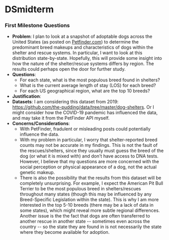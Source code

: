 # DSmidterm

### First Milestone Questions
* **Problem**: I plan to look at a snapshot of adoptable dogs across the United States (as posted on [Petfinder.com](https://www.petfinder.com)) to determine the predominant breed makeups and characteristics of dogs within the shelter and rescue systems. In particular, I want to look at this distribution state-by-state. Hopefully, this will provide some insight into how the nature of the shelter/rescue systems differs by region. The results could perhaps open the door for further study.
* **Questions**:
    - For each state, what is the most populous breed found in shelters?
    - What is the current average length of stay (LOS) for each breed?
    - For each US geographical region, what are the top 10 breeds?
* **Justification**:
* **Datasets**: I am considering this dataset from 2019: https://github.com/the-pudding/data/tree/master/dog-shelters. Or I might consider how the COVID-19 pandemic has influenced the data, and may take it from the PetFinder API myself.
* **Concerns/Considerations**:
    - With PetFinder, fradulent or misleading posts could potentially influence the data. 
    - With my problem in particular, I worry that shelter-reported breed counts may not be accurate in my findings. This is not the fault of the rescues/shelters, since they usually must guess the breed of the dog (or what it is mixed with) and don't have access to DNA tests. However, I believe that my questions are more concerned with the social perception or physical appearance of a dog, not the actual genetic makeup.
    - There is also the possibility that the results from this dataset will be completely unsurprising. For example, I expect the American Pit Bull Terrier to be the most populous breed in shelters/rescues throughout many states (though this may be influenced by any Breed-Specific Legislation within the state). This is why I am more interested in the top 5-10 breeds (there may be a lack of data in some states), which might reveal more subtle regional differences. Another issue is the the fact that dogs are often transferred to another rescue in another state -- sometimes even across the country -- so the state they are found in is not necessarily the state where they become available for adoption.
